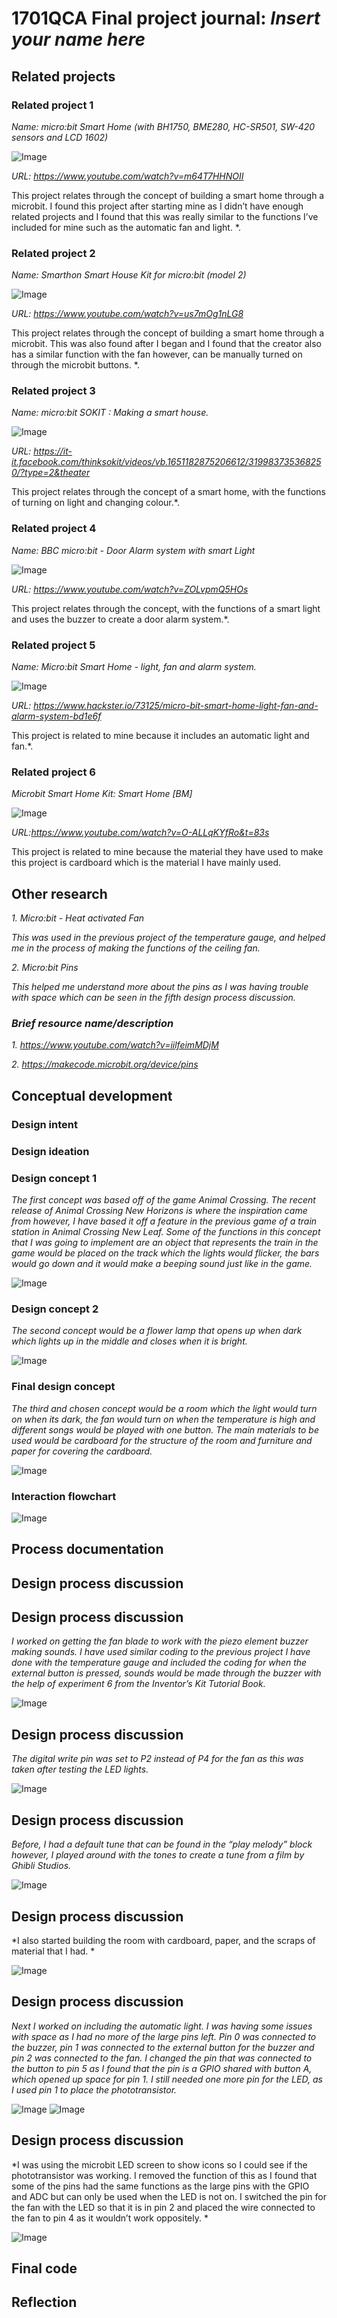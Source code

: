 # 1701QCA Final project journal: *Insert your name here*

<!--- As for other assessments, fill out the following journal sections with information relevant to your project. --->

<!--- Markdown reference: https://guides.github.com/features/mastering-markdown/ --->

## Related projects ##
<!--- Find about 6 related projects to the project you choose. A project might be related through  function, technology, materials, fabrication, concept, or code. Don't forget to place an image of the related project in the appropriate folder and insert the filename in the appropriate places below. Copy the markdown block of code below for each project you are showing. --->


### Related project 1 ###
*Name: micro:bit Smart Home (with BH1750, BME280, HC-SR501, SW-420 sensors and LCD 1602)*

![Image](Rel1.PNG)

*URL: https://www.youtube.com/watch?v=m64T7HHNOII*

This project relates through the concept of building a smart home through a microbit. I found this project after starting mine as I didn’t have enough related projects and I found that this was really similar to the functions I’ve included for mine such as the automatic fan and light. *.

### Related project 2 ###
*Name: Smarthon Smart House Kit for micro:bit (model 2)*

![Image](Rel2.PNG)

*URL: https://www.youtube.com/watch?v=us7mOg1nLG8*

This project relates through the concept of building a smart home through a microbit. This was also found after I began and I found that the creator also has a similar function with the fan however, can be manually turned on through the microbit buttons. *.

### Related project 3 ###
*Name: micro:bit SOKIT : Making a smart house.*

![Image](Rel3.PNG)

*URL: https://it-it.facebook.com/thinksokit/videos/vb.1651182875206612/319983735368250/?type=2&theater*


This project relates through the concept of a smart home, with the functions of turning on light and changing colour.*.

### Related project 4 ###
*Name: BBC micro:bit - Door Alarm system with smart Light*

![Image](Rel4.PNG)

*URL: https://www.youtube.com/watch?v=ZOLvpmQ5HOs*


This project relates through the concept, with the functions of a smart light and uses the buzzer to create a door alarm system.*.

### Related project 5 ###
*Name: Micro:bit Smart Home - light, fan and alarm system.*

![Image](Rel5.PNG)

*URL: https://www.hackster.io/73125/micro-bit-smart-home-light-fan-and-alarm-system-bd1e6f*


This project is related to mine because it includes an automatic light and fan.*.

### Related project 6 ###
*Microbit Smart Home Kit: Smart Home [BM]*

![Image](Rel6.PNG)

*URL:https://www.youtube.com/watch?v=O-ALLqKYfRo&t=83s*


This project is related to mine because the material they have used to make this project is cardboard which is the material I have mainly used.

## Other research ##
<!--- Include here any other relevant research you have done. This might include identifying readings, tutorials, videos, technical documents, or other resources that have been helpful. For each particular source, add a comment or two about why it is relevant or what you have taken from it. You should include a reference or link to each of these resources. --->

*1. Micro:bit - Heat activated Fan*

*This was used in the previous project of the temperature gauge, and helped me in the process of making the functions of the ceiling fan.*

*2. Micro:bit Pins*

*This helped me understand more about the pins as I was having trouble with space which can be seen in the fifth design process discussion.*

### *Brief resource name/description* ###

*1. https://www.youtube.com/watch?v=iilfeimMDjM*

*2. https://makecode.microbit.org/device/pins*


## Conceptual development ##

### Design intent ###
<!--- Include your design intent here. It should be about a 10 word phrase/sentence. --->

### Design ideation ###

### Design concept 1 ###

*The first concept was based off of the game Animal Crossing. The recent release of Animal Crossing New Horizons is where the inspiration came from however, I have based it off a feature in the previous game of a train station in Animal Crossing New Leaf. Some of the functions in this concept that I was going to implement are an object that represents the train in the game would be placed on the track which the lights would flicker, the bars would go down and it would make a beeping sound just like in the game.*

![Image](Concept1.PNG)

### Design concept 2 ###
*The second concept would be a flower lamp that opens up when dark which lights up in the middle and closes when it is bright.*

![Image](Concept2.PNG)

### Final design concept ###
<!--- This should be a description of your concept including its context, motivation, or other relevant information you used to decide on this concept. --->
    

*The third and chosen concept would be a room which the light would turn on when its dark, the fan would turn on when the temperature is high and different songs would be played with one button.*
*The main materials to be used would be cardboard for the structure of the room and furniture and paper for covering the cardboard.*

![Image](FinalConcept.PNG)




### Interaction flowchart ###
<!--- Include an interaction flowchart of the interaction process in your project. Make sure you think about all the stages of interaction step-by-step. Also make sure that you consider actions a user might take that aren't what you intend in an ideal use case. Insert an image of it below. It might just be a photo of a hand-drawn sketch, not a carefully drawn digital diagram. It just needs to be legible. --->

![Image](missingimage.png)

## Process documentation ##
<!--- In this section, include text and images (and potentially links to video) that represent the development of your project including sources you've found (URLs and written references), choices you've made, sketches you've done, iterations completed, materials you've investigated, and code samples. Use the markdown reference for help in formatting the material.

This should have quite a lot of information! It will likely include most of the process documentation from assessment 2 which can be copied and pasted here.

Use subheadings to structure this information. See https://guides.github.com/features/mastering-markdown/ for details of how to insert subheadings.

There will likely by a dozen or so images of the project under construction. The images should help explain why you've made the choices you've made as well as what you have done. --->




## Design process discussion ##
<!--- Discuss your process used in this project, particularly with reference to aspects of the Double Diamond design methodology or other relevant design process. --->

## Design process discussion ##
*I worked on getting the fan blade to work with the piezo element buzzer making sounds. I have used similar coding to the previous project I have done with the temperature gauge and included the coding for when the external button is pressed, sounds would be made through the buzzer with the help of experiment 6 from the Inventor’s Kit Tutorial Book.*

![Image](FirstPic.PNG)

## Design process discussion ##
*The digital write pin was set to P2 instead of P4 for the fan as this was taken after testing the LED lights.*

![Image](TempCode.PNG)

## Design process discussion ##
*Before, I had a default tune that can be found in the “play melody” block however, I played around with the tones to create a tune from a film by Ghibli Studios.*

![Image](MusicCode.PNG)

## Design process discussion ##
*I also started building the room with cardboard, paper, and the scraps of material that I had. *

![Image](Prototype.jpg)

## Design process discussion ##
*Next I worked on including the automatic light. I was having some issues with space as I had no more of the large pins left. Pin 0 was connected to the buzzer, pin 1 was connected to the external button for the buzzer and pin 2 was connected to the fan. I changed the pin that was connected to the button to pin 5 as I found that the pin is a GPIO shared with button A, which opened up space for pin 1. I still needed one more pin for the LED, as I used pin 1 to place the phototransistor.*

![Image](21-April.jpg)
![Image](LightCode.PNG)

## Design process discussion ##
*I was using the microbit LED screen to show icons so I could see if the phototransistor was working. I removed the function of this as I found that some of the pins had the same functions as the large pins with the GPIO and ADC but can only be used when the LED is not on. I switched the pin for the fan with the LED so that it is in pin 2 and placed the wire connected to the fan to pin 4 as it wouldn’t work oppositely. *

![Image](ThirdPic.PNG)




## Final code ##

<!--- Include here screenshots of the final code you used in the project if it is done with block coding. If you have used javascript, micropython, C, or other code, include it as text formatted as code using a series of three backticks ` before and after the code block. See https://guides.github.com/features/mastering-markdown/ for more information about that formatting. --->










## Reflection ##

<!--- Describe the parts of your project you felt were most successful and the parts that could have done with improvement, whether in terms of outcome, process, or understanding.

What techniques, approaches, skills, or information did you find useful from other sources (such as the related projects you identified earlier)?



What parts of your project do you feel are novel. This is IMPORTANT to help justify a key component of the assessment rubric.



What might be an interesting extension of this project? In what other contexts might this project be used? --->


